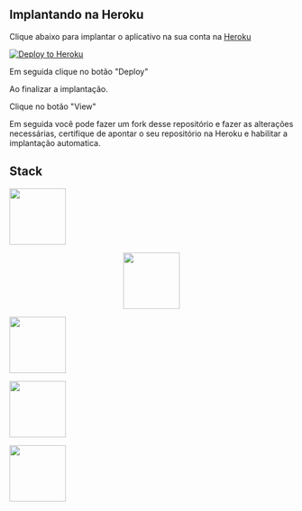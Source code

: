 ## Implantando na Heroku

Clique abaixo para implantar o aplicativo na sua conta na [Heroku](https://www.heroku.com/)

[![Deploy to Heroku](https://www.herokucdn.com/deploy/button.svg)](https://heroku.com/deploy?template=https://github.com/sergiohc/Nosso_Amigo_Secreto)

Em seguida clique no botão "Deploy"

Ao finalizar a implantação.

Clique no botão "View"

Em seguida você pode fazer um fork desse repositório e fazer as alterações necessárias, certifique de apontar o seu repositório na Heroku e habilitar a implantação automatica.

## Stack

<p align="left">
  <a href="http://materializecss.com/" title="Materialize">
    <img src="http://materializecss.com/res/materialize.svg" width="100">
  </a>
</p>

<p align="center">
  <a href="https://www.docker.com/" title="Docker">
    <img src="https://upload.wikimedia.org/wikipedia/commons/4/4e/Docker_%28container_engine%29_logo.svg" width="100">
  </a>
</p>

<p align="left">
  <a href="https://www.ruby-lang.org" title="Ruby - language">
    <img src="https://upload.wikimedia.org/wikipedia/commons/7/73/Ruby_logo.svg" width="100">
  </a>
</p>

<p align="left">
  <a href="https://rubyonrails.org/" title="Rails">
    <img src="https://upload.wikimedia.org/wikipedia/commons/6/62/Ruby_On_Rails_Logo.svg" width="100">
  </a>
</p>

<p align="left">
  <a href="https://www.elephantsql.com/" title="PostgreSQL">
    <img src="https://upload.wikimedia.org/wikipedia/commons/2/29/Postgresql_elephant.svg" width="100">
  </a>
</p>




